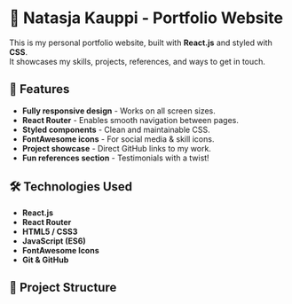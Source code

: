 # 🚀 Natasja Kauppi - Portfolio Website

This is my personal portfolio website, built with **React.js** and styled with **CSS**.  
It showcases my skills, projects, references, and ways to get in touch.

## 🌟 Features

- **Fully responsive design** - Works on all screen sizes.
- **React Router** - Enables smooth navigation between pages.
- **Styled components** - Clean and maintainable CSS.
- **FontAwesome icons** - For social media & skill icons.
- **Project showcase** - Direct GitHub links to my work.
- **Fun references section** - Testimonials with a twist!

## 🛠 Technologies Used

- **React.js**
- **React Router**
- **HTML5 / CSS3**
- **JavaScript (ES6)**
- **FontAwesome Icons**
- **Git & GitHub**

## 📂 Project Structure


 
 
